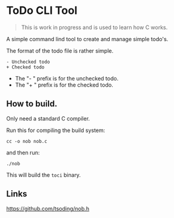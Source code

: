 # ToDo CLI Tool

> This is work in progress and is used to learn how C works.

A simple command lind tool to create and manage simple todo's.

The format of the todo file is rather simple.

```
- Unchecked todo
+ Checked todo
```

- The "- " prefix is for the unchecked todo.
- The "+ " prefix is for the checked todo.

## How to build.

Only need a standard C compiler.

Run this for compiling the build system:

```
cc -o nob nob.c
```

and then run:

```
./nob
```

This will build the `toci` binary.


## Links

https://github.com/tsoding/nob.h

